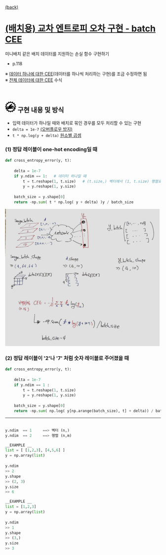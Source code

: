 [(back)](https://github.com/DoranLyong/DL_coding_master/tree/master/Self_tutorial/3_learning/MNIST_learning/3_mini-batch)

# [(배치용) 교차 엔트로피 오차 구현 - batch CEE](https://blog.naver.com/cheeryun/221380874718)
미니배치 같은 배치 데이터를 지원하는 손실 함수 구현하기 
* p.118

※ [데이터 하나에 대한 CEE](https://github.com/DoranLyong/DL_coding_master/tree/master/Self_tutorial/3_learning/MNIST_learning/2_loss_function/2_CEE)(데이터를 하나씩 처리하는 구현)를 조금 수정하면 됨 <br/>
※ [전체 데이터에 대한 CEE](https://github.com/DoranLyong/DL_coding_master/tree/master/Self_tutorial/3_learning/MNIST_learning/3_mini-batch) 수식 

<br/>

## <img src="5_how_to_do.png" width=35> 구현 내용 및 방식 
* 입력 데이터가 하나일 때와 배치로 묶인 경우를 모두 처리할 수 있는 구현 
* ```delta = 1e-7``` [(오버플로우 방지)](https://github.com/DoranLyong/DL_coding_master/tree/master/Self_tutorial/3_learning/MNIST_learning/2_loss_function/2_CEE)
* ```t * np.log(y + delta)```  [원소별 곱셈](https://github.com/DoranLyong/DL_coding_master/tree/master/Self_tutorial/Requirement#Numpy)

### (1) 정답 레이블이 one-hot encoding일 때 
```python
def cross_entropy_error(y, t):
    
    delta = 1e-7
    if y.ndim == 1:   # 데이터 하나일 때 
        t = t.reshape(1, t.size)   # (t.size,) 벡터에서 (1, t.size) 행렬로 변환 
        y = y.reshape(1, y.size) 
    
    batch_size = y.shape[0]
    return -np.sum( t * np.log( y + delta) )y / batch_size
```
<img src="one-hot.jpg" width=500>


### (2) 정답 레이블이 '2'나 '7' 처럼 숫자 레이블로 주어졌을 때 
```python 
def cross_entropy_error(y, t): 
    
    delta = 1e-7 
    if y.ndim == 1 : 
        t = t.reshape(1, t.size)
        y = y.reshape(1, y.size)
    
    batch_size = y.shape[0]
    return -np.sum( np.log( y[np.arange(batch_size), t] + delta)) / batch_size 
```


*** 
```python 

y.ndim  == 1     ==> 벡터 (n,)
y.ndim  == 2     ==> 행렬 (n,m)
```

``` python 
__EXAMPLE __ 
list = [ [1,2,3], [4,5,6] ]
y = np.array(list)

y.ndim
>> 2
y.shape
>> (2, 3)
y.size
>> 6
```

```python 
__EXAMPLE __ 
list = [1,2,3]
y = np.array(list)

y.ndim
>> 1
y.shape
>> (3,)
y.size
>> 3


```
